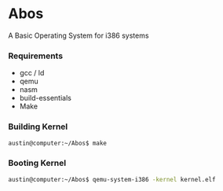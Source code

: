 # Abos
A Basic Operating System for i386 systems

### Requirements
- gcc / ld
- qemu
- nasm
- build-essentials
- Make

### Building Kernel
```bash
austin@computer:~/Abos$ make
```
### Booting Kernel
```bash
austin@computer:~/Abos$ qemu-system-i386 -kernel kernel.elf
```
